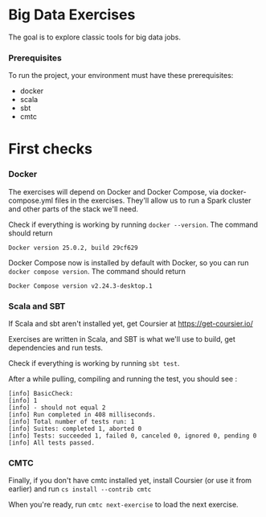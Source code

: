 # Big Data Exercises

The goal is to explore classic tools for big data jobs.

### Prerequisites

To run the project, your environment must have these prerequisites:

- docker
- scala
- sbt
- cmtc

# First checks

### Docker

The exercises will depend on Docker and Docker Compose, via docker-compose.yml files in the exercises. They'll allow us to run a Spark cluster and other parts of the stack we'll need.

Check if everything is working by running `docker --version`. The command should return

    Docker version 25.0.2, build 29cf629

Docker Compose now is installed by default with Docker, so you can run `docker compose version`. The command should return 

    Docker Compose version v2.24.3-desktop.1

### Scala and SBT

If Scala and sbt aren't installed yet, get Coursier at https://get-coursier.io/

Exercises are written in Scala, and SBT is what we'll use to build, get dependencies and run tests.

Check if everything is working by running `sbt test`.

After a while pulling, compiling and running the test, you should see :

    [info] BasicCheck:
    [info] 1
    [info] - should not equal 2
    [info] Run completed in 408 milliseconds.
    [info] Total number of tests run: 1
    [info] Suites: completed 1, aborted 0
    [info] Tests: succeeded 1, failed 0, canceled 0, ignored 0, pending 0
    [info] All tests passed.

### CMTC

Finally, if you don't have cmtc installed yet, install Coursier (or use it from earlier) and run `cs install --contrib cmtc`

When you're ready, run `cmtc next-exercise` to load the next exercise.
